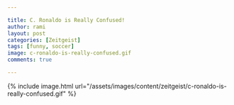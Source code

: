 ```yaml
---

title: C. Ronaldo is Really Confused!
author: rami
layout: post
categories: [Zeitgeist]
tags: [funny, soccer]
image: c-ronaldo-is-really-confused.gif
comments: true

---
```


{% include image.html url="/assets/images/content/zeitgeist/c-ronaldo-is-really-confused.gif" %}
